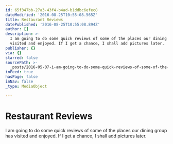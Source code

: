 ```yaml
---
id: 65f347bb-27a3-43f4-b4ad-b1ddbc6efec8
dateModified: '2016-08-25T10:55:08.565Z'
title: Restaurant Reviews
datePublished: '2016-08-25T10:55:08.894Z'
author: []
description: >-
  I am going to do some quick reviews of some of the places our dining group has
  visited and enjoyed. If I get a chance, I shall add pictures later.
publisher: {}
via: {}
starred: false
sourcePath: >-
  _posts/2016-05-07-i-am-going-to-do-some-quick-reviews-of-some-of-the-places-ou.md
inFeed: true
hasPage: false
inNav: false
_type: MediaObject

---
```

# Restaurant Reviews

I am going to do some quick reviews of some of the places our dining group has visited and enjoyed. If I get a chance, I shall add pictures later.